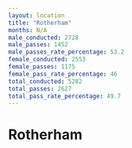 ```yaml
---
layout: location
title: "Rotherham"
months: N/A
male_conducted: 2728
male_passes: 1452
male_passes_rate_percentage: 53.2
female_conducted: 2553
female_passes: 1175
female_pass_rate_percentage: 46
total_conducted: 5282
total_passes: 2627
total_pass_rate_percentage: 49.7
---
```


# Rotherham
